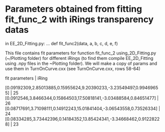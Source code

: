 # Parameters obtained from fitting fit_func_2 with iRings transparency datas

in EE_2D_Fitting.py:
...
def fit_func2(data, a, b, c, d, e, f)

This file contains fit parameters for function fit_func_2 using_2D_Fitting.py (~/Plotting folder) for different iRings (to find them compile EE_2D_Fitting using .npy files in the ~Plotting folder).
We will make a copy of params and use them in TurnOnCurve.cxx (see TurnOnCurve.cxx, rows 58-64)

fit parameters                                                             |       iRing

[0.09192309,2.85013885,0.15955624,9.20390233,-3.23549497,0.99469655]       |         25
[0.0912546,3.8466344,0.15864503,17.50818141,-3.03488584,0.84651477]        |         26
[0.08717691,3.71098111,0.14912243,15.01841404,-3.06543558,0.73526334]      |         24
[0.08334285,3.73442396,0.14184352,13.85424341,-3.34668462,0.91228228]      |         23

